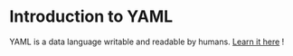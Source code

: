 # Introduction to YAML

YAML is a data language writable and readable by humans. [Learn it here](https://yaml.irz.fr/) !
